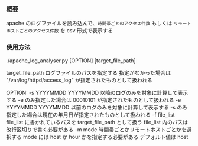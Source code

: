 ### 概要
apache のログファイルを読み込んで、`時間帯ごとのアクセス件数` もしくは `リモートホストごとのアクセス件数` を csv 形式で表示する

### 使用方法
./apache_log_analyser.py [OPTION] [target_file_path]

target_file_path
    ログファイルのパスを指定する
    指定がなかった場合は "/var/log/httpd/access_log" が指定されたものとして扱われる

OPTION:
    -s YYYYMMDD     YYYYMMDD 以降のログのみを対象に計算して表示する
                    -e のみ指定した場合は 00010101 が指定されたものとして扱われる
    -e YYYYMMDD     YYYYMMDD 以前のログのみを対象に計算して表示する
                    -s のみ指定した場合は現在の年月日が指定されたものとして扱われる
    -f file_list    file_list に書かれているパスを target_file_path として扱う
                    file_list 内のパスは改行区切りで書く必要がある
    -m mode         時間帯ごとかリモートホストごとかを選択する
                    mode には host か hour かを指定する必要がある
                    デフォルト値は host
